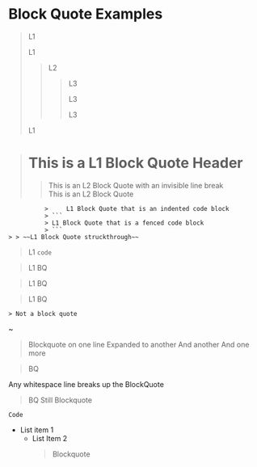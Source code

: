 # Block Quote Examples

> L1
> 
> L1
> > L2
> > 
> > > L3
> > >
> > > L3
> > > 
> > > L3
>
> L1

> # This is a L1 Block Quote Header
>> This is an L2 Block Quote with an invisible line break  
> > This is an L2 Block Quote
>    >
              >     L1 Block Quote that is an indented code block
              > ```
              > L1 Block Quote that is a fenced code block
              > ```
    > > ~~L1 Block Quote struckthrough~~
> 
> L1 `code`

 > L1 BQ

  > L1 BQ

   > L1 BQ

    > Not a block quote
~

> Blockquote on one line
Expanded to another
   And another
    And one more


> BQ
    
Any whitespace line breaks up the BlockQuote


> BQ
    Still Blockquote

    Code


- List item 1
    - List Item 2
        > Blockquote

